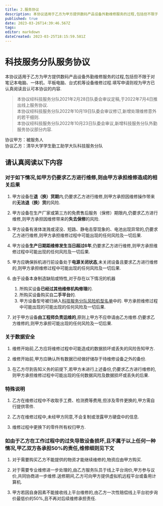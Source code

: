 ```yaml
---
title: 2.服务协议
description: 本协议适用于乙方为甲方提供数码产品设备外勤维修服务的过程,包括但不限于对笔记本电脑、一体机、平板电脑、台式机等设备维修过程.填写申请则视为您已认真阅读且认可本协议的内容.
published: true
date: 2023-03-26T14:39:46.567Z
tags: 
editor: markdown
dateCreated: 2023-03-25T18:15:59.581Z
---
```


# 科技服务分队服务协议

本协议适用于乙方为甲方提供数码产品设备外勤维修服务的过程,包括但不限于对笔记本电脑、一体机、平板电脑、台式机等设备维修过程.填写申请则视为甲方已认真阅读且认可本协议的内容.

>本协议经科技服务分队2021年2月28日队委会审议定稿,于2022年7月4日推出线上服务协议.  
>本协议经科技服务分队2022年10月19日队委会审议修订,新增处理维修意外的若干细则.  
>本协议经科技服务分队2022年10月23日队委会审议,新增科技服务分队外勤服务协议部分内容.  

协议甲方：被服务人  
协议乙方：清华大学学生勤工助学大队科技服务分队

## 请认真阅读以下内容

### 对于如下情况,如甲方仍要求乙方进行维修,则由甲方承担维修造成的相关后果

1. 甲方设备在**退（换）货期**内,仍要求乙方进行维修,则甲方承担因维修操作带来的**无法退（换）货**的风险.

2. 甲方设备在生产厂家或第三方的免费售后服务（保修）期限内,仍要求乙方进行维修,则甲方承担因维修带来的**失去保修**的风险.

3. 甲方设备有液体泼溅或浸没、短路、静电击穿现象的、电池出现异常的,仍要求乙方进行维修,则甲方承担维修过程中可能出现的任何风险及一切后果.

4. 甲方设备**生产日期距维修发生当日超过6年**,仍要求乙方进行维修,则甲方承担维修过程中可能出现的任何风险及一切后果.  

5. 甲方应确保拆机进行前设备处于**电源关闭状态**,未关闭设备且要求乙方进行维修的,则甲方承担维修过程中可能出现的任何风险及一切后果.  

6. 由于设备本身制造缺陷或特性,对于存在以下情况的机器
   1. 所购买设备**已经过其他维修机构修理**的.
   2. 所购买设备购买自**二手平台**的.
   3. 甲方设备型号被归纳入[科技服务分队风险机型名单](/regulations/watchout.md)中的.
   甲方承担维修过程中可能出现的可能出现的任何风险及一切后果.

7. 对于甲方设备**由工程师负责运维的**,原则上甲方不应申请由乙方维修.仍要求乙方维修的,则甲方承担可能出现的任何风险及一切后果.

### 关于数据安全

1. 维修开始前,乙方应将维修过程中可能造成的数据损坏或丢失的风险告知甲方.

2. 维修开始前,甲方应确认所有数据已经做好储存于待维修设备之外的备份.

3. 在乙方尽到告知义务的前提下,若甲方未进行上述备份,仍要求乙方进行维修的,则甲方承担维修过程中可能出现的任何数据风险及数据损坏或丢失的后果.



### 特殊说明

1. 乙方在维修过程中不收取手工费、检测费等费用,但涉及零件更换的,甲方需自行提供零件.

2. 乙方在维修过程中,未经甲方同意,不会复制或泄露甲方硬盘中的信息.

3. 维修过程中更换下的零件所有权归甲方.

### 如由于乙方在工作过程中的过失导致设备损坏,且不属于以上任何一种情况,甲乙双方各承担50%的责任,维修细则见下文

1. 对于需要购买乙方不能提供的物资才能继续维修的,物资应由甲方购买.  

2. 对于需要专业维修进一步处理的,由乙方服务队员于线上平台询价,甲方参与议价,共同协商进一步维修.送修期间,乙方可向甲方提供虚拟机远程平台或备用计算机.

3. 甲方若因自身因素不能接收线上平台维修的,由乙方一次性赔偿线上平台初步询价最低价的50%,且不再对后续维修承担责任.